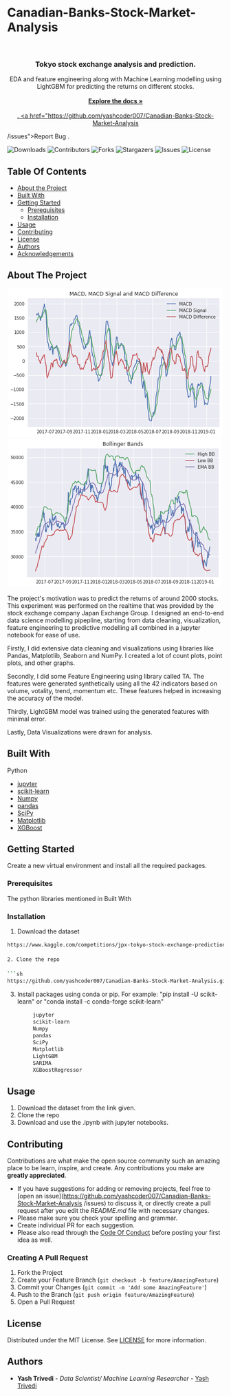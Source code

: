 # Canadian-Banks-Stock-Market-Analysis

<br/>
<p align="center">
  <h3 align="center">Tokyo stock exchange analysis and prediction.</h3>

  <p align="center">
   EDA and feature engineering along with Machine Learning modelling using LightGBM for predicting the returns on different stocks.
    <br/>
    <br/>
    <a href="https://github.com/yashcoder007/Canadian-Banks-Stock-Market-Analysis"><strong>Explore the docs »</strong></a>
    <br/>
    <br/>
    <a href="https://github.com/yashcoder007/Canadian-Banks-Stock-Market-Analysis

">View Demo</a>
    .
    <a href="https://github.com/yashcoder007/Canadian-Banks-Stock-Market-Analysis

/issues">Report Bug</a>
    .
  </p>
</p>

![Downloads](https://img.shields.io/github/downloads/yashcoder007/Canadian-Banks-Stock-Market-Analysis/total) ![Contributors](https://img.shields.io/github/contributors/yashcoder007/Canadian-Banks-Stock-Market-Analysis?color=dark-green) ![Forks](https://img.shields.io/github/forks/yashcoder007/Canadian-Banks-Stock-Market-Analysis?style=social) ![Stargazers](https://img.shields.io/github/stars/yashcoder007/Canadian-Banks-Stock-Market-Analysis?style=social) ![Issues](https://img.shields.io/github/issues/yashcoder007/Canadian-Banks-Stock-Market-Analysis) ![License](https://img.shields.io/github/license/yashcoder007/Canadian-Banks-Stock-Market-Analysis) 

## Table Of Contents

* [About the Project](#about-the-project)
* [Built With](#built-with)
* [Getting Started](#getting-started)
  * [Prerequisites](#prerequisites)
  * [Installation](#installation)
* [Usage](#usage)
* [Contributing](#contributing)
* [License](#license)
* [Authors](#authors)
* [Acknowledgements](#acknowledgements)

## About The Project

![Screen Shot](down1.png)
![Screen Shot](down2.png)

The project's motivation was to predict the returns of around 2000 stocks. This experiment was performed on the realtime that was provided by the stock exchange company Japan Exchange Group.  I designed an end-to-end data science modelling pipepline, starting from data cleaning, visualization, feature engineering to predictive modelling all combined in a jupyter notebook for ease of use. 

Firstly, I did extensive data cleaning and visualizations using libraries like Pandas, Matplotlib, Seaborn and NumPy. I created a lot of count plots, point plots, and other graphs.

Secondly, I did some Feature Engineering using library called TA. The features were generated synthetically using all the 42 indicators based on volume, votality, trend, momentum etc. These features helped in increasing the accuracy of the model.

Thirdly, LightGBM model was trained using the generated features with minimal error.

Lastly, Data Visualizations were drawn for analysis.





## Built With

Python

* [jupyter ](https://jupyter.org/)
* [scikit-learn](https://scikit-learn.org/stable/)
* [Numpy](https://numpy.org/)
* [pandas](https://pandas.pydata.org/)
* [SciPy](https://scipy.org/)
* [Matplotlib](https://matplotlib.org/)
* [XGBoost](https://xgboost.readthedocs.io/en/stable/parameter.html)


## Getting Started

Create a new virtual environment and install all the required packages.

### Prerequisites

The python libraries mentioned in Built With

### Installation

1. Download the dataset
```sh
https://www.kaggle.com/competitions/jpx-tokyo-stock-exchange-prediction```

2. Clone the repo

```sh
https://github.com/yashcoder007/Canadian-Banks-Stock-Market-Analysis.git
```
3. Install packages using  conda or pip.
For example:  "pip install -U scikit-learn" or "conda install -c conda-forge scikit-learn"

            jupyter
            scikit-learn
            Numpy
            pandas
            SciPy
            Matplotlib
            LightGBM
            SARIMA
            XGBoostRegressor

## Usage

1. Download the dataset from the link given.
2. Clone the repo
3. Download and use the .ipynb with jupyter notebooks.



## Contributing

Contributions are what make the open source community such an amazing place to be learn, inspire, and create. Any contributions you make are **greatly appreciated**.
* If you have suggestions for adding or removing projects, feel free to [open an issue](https://github.com/yashcoder007/Canadian-Banks-Stock-Market-Analysis
/issues) to discuss it, or directly create a pull request after you edit the *README.md* file with necessary changes.
* Please make sure you check your spelling and grammar.
* Create individual PR for each suggestion.
* Please also read through the [Code Of Conduct](https://github.com/yashcoder007/Canadian-Banks-Stock-Market-Analysis.git/blob/main/CODE_OF_CONDUCT.md) before posting your first idea as well.

### Creating A Pull Request

1. Fork the Project
2. Create your Feature Branch (`git checkout -b feature/AmazingFeature`)
3. Commit your Changes (`git commit -m 'Add some AmazingFeature'`)
4. Push to the Branch (`git push origin feature/AmazingFeature`)
5. Open a Pull Request

## License

Distributed under the MIT License. See [LICENSE](https://github.com/yashcoder007/Canadian-Banks-Stock-Market-Analysis.git/blob/main/LICENSE.md) for more information.

## Authors

* **Yash Trivedi** - *Data Scientist/ Machine Learning Researcher* - [Yash Trivedi](https://github.com/yashcoder007)
